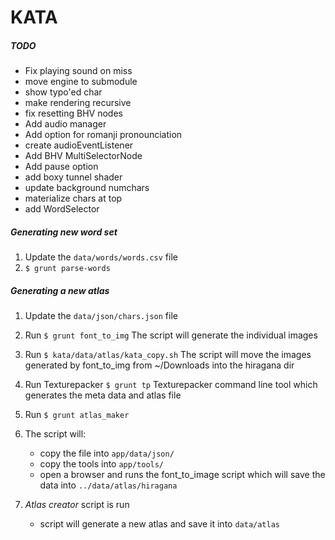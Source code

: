 # KATA

##### TODO
  - Fix playing sound on miss
  - move engine to submodule
  - show typo'ed char
  - make rendering recursive
  - fix resetting BHV nodes
  - Add audio manager
  - Add option for romanji pronounciation
  - create audioEventListener
  - Add BHV MultiSelectorNode
  - Add pause option
  - add boxy tunnel shader
  - update background numchars
  - materialize chars at top
  - add WordSelector

##### Generating new word set
1) Update the `data/words/words.csv` file
1) `$ grunt parse-words`

##### Generating a new atlas
1) Update the `data/json/chars.json` file
1) Run `$ grunt font_to_img`
  The script will generate the individual images
1) Run `$ kata/data/atlas/kata_copy.sh`
  The script will move the images generated by font_to_img from ~/Downloads into the hiragana dir
1) Run Texturepacker `$ grunt tp`
  Texturepacker command line tool which generates the meta data and atlas file
1) Run `$ grunt atlas_maker`


1) The script will: 
   - copy the file into `app/data/json/`
   - copy the tools into `app/tools/`
   - open a browser and runs the font_to_image script which will save the data into `../data/atlas/hiragana`

1) *Atlas creator* script is run
   - script will generate a new atlas and save it into `data/atlas`
